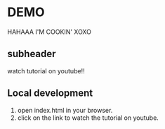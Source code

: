 # DEMO
HAHAAA I'M COOKIN' XOXO

## subheader

watch tutorial on youtube!!

## Local development

1. open index.html in your browser.
2. click on the link to watch the tutorial on youtube.